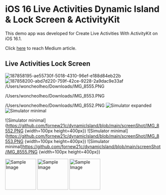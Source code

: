 # iOS 16 Live Activities Dynamic Island & Lock Screen & ActivityKit

This demo app was developed for Create Live Activities With ActivityKit on iOS 16.1.

Click [here](https://betterprogramming.pub/create-live-activities-with-activitykit-on-ios-16-beta-4766a347035b) to reach Medium article.

## Live Activities Lock Screen
![187858195-ae55730f-5018-4310-96ef-e188d84eb22b](https://user-images.githubusercontent.com/10993355/190917762-24cd198e-4691-490d-978e-f89d94d248fa.jpg)
![187858200-abd7d220-759f-42ce-9228-2a9dac9e33af](https://user-images.githubusercontent.com/10993355/190917764-cd36424f-5595-4a08-9c6f-f88135e72611.jpg)
/Users/woncheolheo/Downloads/IMG_8555.PNG

/Users/woncheolheo/Downloads/IMG_8553.PNG

/Users/woncheolheo/Downloads/IMG_8552.PNG
![Simulator expanded](https://user-images.githubusercontent.com/10993355/190917707-411e1a39-81a1-4c34-a789-4422b0d468d6.png)
![Simulator minimal](https://user-images.githubusercontent.com/10993355/190917709-5c6df5f6-1d62-4c48-81d2-60b1bd5f9ff5.png)


![Simulator minimal](https://github.com/fornew21c/dynamicIsland/blob/main/screenShot/IMG_8552.PNG {width=100px height=400px}) 
![Simulator minimal](https://github.com/fornew21c/dynamicIsland/blob/main/screenShot/IMG_8553.PNG {width=100px height=400px})
![Simulator minimal]https://github.com/fornew21c/dynamicIsland/blob/main/screenShot/IMG_8555.PNG {width=100px height=400px})


<img src="https://example.com/image.png](https://github.com/fornew21c/dynamicIsland/blob/main/screenShot/IMG_8552.PNG" alt="Sample Image" width="100">
<img src="https://example.com/image.png](https://github.com/fornew21c/dynamicIsland/blob/main/screenShot/IMG_8553.PNG" alt="Sample Image" width="100">
<img src="https://example.com/image.png](https://github.com/fornew21c/dynamicIsland/blob/main/screenShot/IMG_8555.PNG" alt="Sample Image" width="100">
